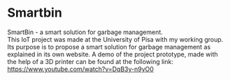 # Smartbin
SmartBin - a smart solution for garbage management.\
This IoT project was made at the University of Pisa with my working group. Its purpose is to propose a smart solution for garbage management as explained in its own website.
A demo of the project prototype, made with the help of a 3D printer can be found at the following link: https://www.youtube.com/watch?v=DqB3y-n9yO0
